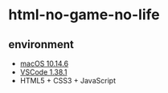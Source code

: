 # html-no-game-no-life

## environment
- [macOS 10.14.6](https://www.apple.com/tw/macos/mojave/)
- [VSCode 1.38.1](https://code.visualstudio.com/)
- HTML5 + CSS3 + JavaScript